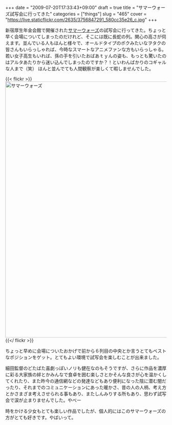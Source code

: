 +++
date = "2009-07-20T17:33:43+09:00"
draft = true
title = "サマーウォーズ試写会に行ってきた"
categories = ["things"]
slug = "465"
cover = "https://live.staticflickr.com/2635/3756847291_580cc35e26_c.jpg"
+++

新宿厚生年金会館で開催された<a href="http://s-wars.jp/">サマーウォーズ</a>の試写会に行ってきた。ちょっと早く会場についてしまったのだけれど、そこには既に長蛇の列。関心の高さが伺えます。並んでいる人もほんと様々で、オールドタイプのボクみたいなヲタクの皆さんもいらっしゃれば、今時なスマートなアニメファンな方もいらっしゃる。若い女子高生もいれば、孫の手を引いたおばあｔｙんの姿も、もっとも驚いたのはアルタあたりから迷い込んでしまったのですか？！といわんばかりのコギャルな人まで（笑） ほんと並んでても人間観察が楽しくて暇しませんでした。

{{< flickr >}}
<a data-flickr-embed="true" data-header="true" data-footer="true" href="https://www.flickr.com/photos/keruru/3756847291/in/dateposted-public/" title="サマーウォーズ"><img src="https://live.staticflickr.com/2635/3756847291_580cc35e26_c.jpg" width="600" height="800" alt="サマーウォーズ"></a><script async src="//embedr.flickr.com/assets/client-code.js" charset="utf-8"></script>
{{</ flickr >}}



ちょっと早めに会場についたおかげで前から６列目の中央とか言うとてもベストなポジションをゲット。とてもよい環境で試写会を楽しむことが出来ました。

細田監督のどたばた喜劇っぽいノリも健在なのもそうですが、さらに作品を濃厚に彩る大家族の絆とかみんなで食卓を囲む楽しさとかそんな良さが心を温かくしてくれたり、また昨今の通信網などの発達などもあり便利になった陰に潜む闇だったり、それまでのコミュニケーションにあった暖かさ、昔の人の人柄、考え方とかさまざま考えさせられる事もあり、またしんみりする所もあり、思わず試写会で涙が止まりませんでした。やべー

時をかける少女もとても楽しい作品でしたが、個人的にはこのサマーウォーズの方がとても好きです。やばいって。
